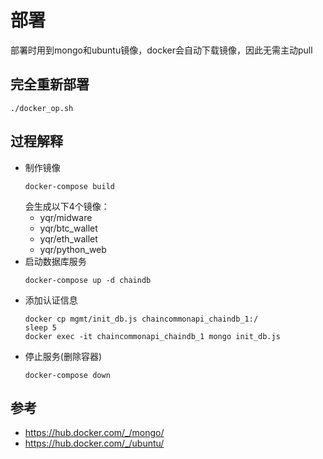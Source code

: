 # 部署
部署时用到mongo和ubuntu镜像，docker会自动下载镜像，因此无需主动pull
## 完全重新部署
  ```
  ./docker_op.sh
  ```
## 过程解释
* 制作镜像
  ```
  docker-compose build
  ```
  会生成以下4个镜像：
    - yqr/midware
    - yqr/btc_wallet
    - yqr/eth_wallet
    - yqr/python_web
* 启动数据库服务
  ```
  docker-compose up -d chaindb
  ```
* 添加认证信息
  ```
  docker cp mgmt/init_db.js chaincommonapi_chaindb_1:/
  sleep 5
  docker exec -it chaincommonapi_chaindb_1 mongo init_db.js
  ```
* 停止服务(删除容器)
  ```
  docker-compose down
  ```

## 参考
* https://hub.docker.com/_/mongo/
* https://hub.docker.com/_/ubuntu/